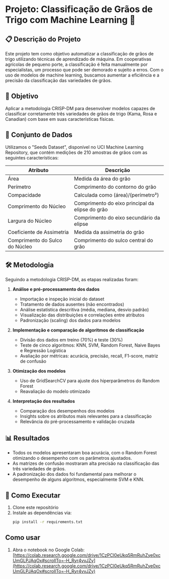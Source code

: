 # Projeto: Classificação de Grãos de Trigo com Machine Learning 🌾

## 📋 Descrição do Projeto

Este projeto tem como objetivo automatizar a classificação de grãos de trigo utilizando técnicas de aprendizado de máquina. Em cooperativas agrícolas de pequeno porte, a classificação é feita manualmente por especialistas, um processo que pode ser demorado e sujeito a erros. Com o uso de modelos de machine learning, buscamos aumentar a eficiência e a precisão da classificação das variedades de grãos.

## 🎯 Objetivo

Aplicar a metodologia CRISP-DM para desenvolver modelos capazes de classificar corretamente três variedades de grãos de trigo (Kama, Rosa e Canadian) com base em suas características físicas.

## 📂 Conjunto de Dados

Utilizamos o "Seeds Dataset", disponível no UCI Machine Learning Repository, que contém medições de 210 amostras de grãos com as seguintes características:

| Atributo                   | Descrição                                    |
|----------------------------|----------------------------------------------|
| Área                       | Medida da área do grão                        |
| Perímetro                  | Comprimento do contorno do grão               |
| Compacidade                | Calculada como (área)/(perímetro²)           |
| Comprimento do Núcleo      | Comprimento do eixo principal da elipse do grão |
| Largura do Núcleo          | Comprimento do eixo secundário da elipse      |
| Coeficiente de Assimetria  | Medida da assimetria do grão                   |
| Comprimento do Sulco do Núcleo | Comprimento do sulco central do grão          |

## 🛠 Metodologia

Seguindo a metodologia CRISP-DM, as etapas realizadas foram:

1. **Análise e pré-processamento dos dados**  
   - Importação e inspeção inicial do dataset  
   - Tratamento de dados ausentes (não encontrados)  
   - Análise estatística descritiva (média, mediana, desvio padrão)  
   - Visualização das distribuições e correlações entre atributos  
   - Padronização (scaling) dos dados para modelos  

2. **Implementação e comparação de algoritmos de classificação**  
   - Divisão dos dados em treino (70%) e teste (30%)  
   - Teste de cinco algoritmos: KNN, SVM, Random Forest, Naive Bayes e Regressão Logística  
   - Avaliação por métricas: acurácia, precisão, recall, F1-score, matriz de confusão  

3. **Otimização dos modelos**  
   - Uso de GridSearchCV para ajuste dos hiperparâmetros do Random Forest  
   - Reavaliação do modelo otimizado  

4. **Interpretação dos resultados**  
   - Comparação dos desempenhos dos modelos  
   - Insights sobre os atributos mais relevantes para a classificação  
   - Relevância do pré-processamento e validação cruzada  

## 📊 Resultados

- Todos os modelos apresentaram boa acurácia, com o Random Forest otimizando o desempenho com os parâmetros ajustados.  
- As matrizes de confusão mostraram alta precisão na classificação das três variedades de grãos.  
- A padronização dos dados foi fundamental para melhorar o desempenho de alguns algoritmos, especialmente SVM e KNN.  

## 🚀 Como Executar

1. Clone este repositório  
2. Instale as dependências via:  
   ```bash
   pip install -r requirements.txt

## Como usar

1. Abra o notebook no Google Colab:  
[https://colab.research.google.com/drive/1CzPCl0eUkq5RmRuhZye0xcUmGLPJAqOx#scrollTo=-H_Ryr4vvJZy](https://colab.research.google.com/drive/1CzPCl0eUkq5RmRuhZye0xcUmGLPJAqOx#scrollTo=-H_Ryr4vvJZy)


